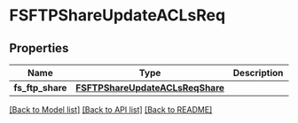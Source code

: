 # FSFTPShareUpdateACLsReq

## Properties
Name | Type | Description | Notes
------------ | ------------- | ------------- | -------------
**fs_ftp_share** | [**FSFTPShareUpdateACLsReqShare**](FSFTPShareUpdateACLsReqShare.md) |  | 

[[Back to Model list]](../README.md#documentation-for-models) [[Back to API list]](../README.md#documentation-for-api-endpoints) [[Back to README]](../README.md)


